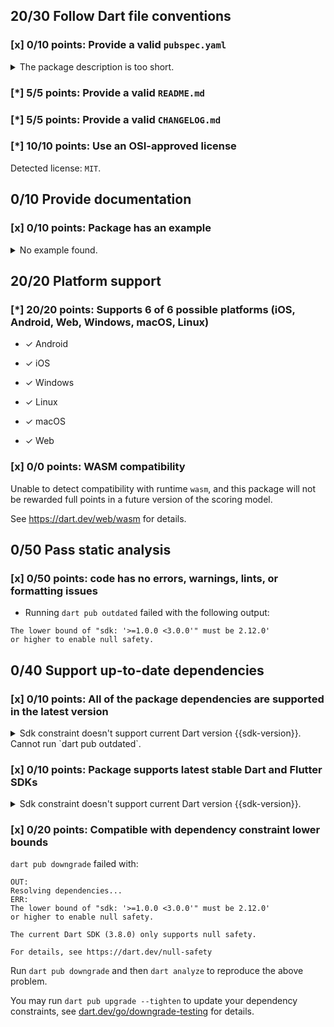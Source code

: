 ## 20/30 Follow Dart file conventions

### [x] 0/10 points: Provide a valid `pubspec.yaml`

<details>
<summary>
The package description is too short.
</summary>

Add more detail to the `description` field of `pubspec.yaml`. Use 50 to 180 characters to describe the package, what it does, and its target use case.
</details>

### [*] 5/5 points: Provide a valid `README.md`

### [*] 5/5 points: Provide a valid `CHANGELOG.md`

### [*] 10/10 points: Use an OSI-approved license

Detected license: `MIT`.


## 0/10 Provide documentation

### [x] 0/10 points: Package has an example

<details>
<summary>
No example found.
</summary>

See [package layout](https://dart.dev/tools/pub/package-layout#examples) guidelines on how to add an example.
</details>


## 20/20 Platform support

### [*] 20/20 points: Supports 6 of 6 possible platforms (**iOS**, **Android**, **Web**, **Windows**, **macOS**, **Linux**)

* ✓ Android

* ✓ iOS

* ✓ Windows

* ✓ Linux

* ✓ macOS

* ✓ Web

### [x] 0/0 points: WASM compatibility

Unable to detect compatibility with runtime `wasm`, and this package will not be rewarded full points in a future version of the scoring model.

See https://dart.dev/web/wasm for details.


## 0/50 Pass static analysis

### [x] 0/50 points: code has no errors, warnings, lints, or formatting issues

* Running `dart pub outdated` failed with the following output:

```
The lower bound of "sdk: '>=1.0.0 <3.0.0'" must be 2.12.0'
or higher to enable null safety.
```


## 0/40 Support up-to-date dependencies

### [x] 0/10 points: All of the package dependencies are supported in the latest version

<details>
<summary>
Sdk constraint doesn't support current Dart version {{sdk-version}}. Cannot run `dart pub outdated`.
</summary>

`pubspec.yaml:10:8`

```
   ╷
10 │   sdk: '<3.0.0'
   │        ^^^^^^^^
   ╵
```

</details>

### [x] 0/10 points: Package supports latest stable Dart and Flutter SDKs

<details>
<summary>
Sdk constraint doesn't support current Dart version {{sdk-version}}.
</summary>

`pubspec.yaml:10:8`

```
   ╷
10 │   sdk: '<3.0.0'
   │        ^^^^^^^^
   ╵
```

Try widening the upper boundary of the constraint.
</details>

### [x] 0/20 points: Compatible with dependency constraint lower bounds

`dart pub downgrade` failed with:

```
OUT:
Resolving dependencies...
ERR:
The lower bound of "sdk: '>=1.0.0 <3.0.0'" must be 2.12.0'
or higher to enable null safety.

The current Dart SDK (3.8.0) only supports null safety.

For details, see https://dart.dev/null-safety
```

Run `dart pub downgrade` and then `dart analyze` to reproduce the above problem.

You may run `dart pub upgrade --tighten` to update your dependency constraints, see [dart.dev/go/downgrade-testing](https://dart.dev/go/downgrade-testing) for details.
